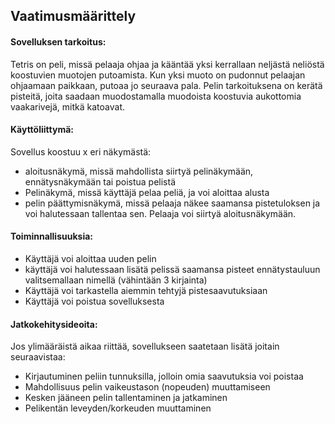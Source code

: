 ## Vaatimusmäärittely

#### Sovelluksen tarkoitus:

Tetris on peli, missä pelaaja ohjaa ja kääntää yksi kerrallaan neljästä
neliöstä koostuvien muotojen putoamista. Kun yksi muoto on pudonnut pelaajan
ohjaamaan paikkaan, putoaa jo seuraava pala. Pelin tarkoituksena on kerätä
pisteitä, joita saadaan muodostamalla muodoista koostuvia aukottomia
vaakarivejä, mitkä katoavat. 


#### Käyttöliittymä:

Sovellus koostuu x eri näkymästä:
- aloitusnäkymä, missä mahdollista siirtyä pelinäkymään, ennätysnäkymään tai
  poistua pelistä
- Pelinäkymä, missä käyttäjä pelaa peliä, ja voi aloittaa alusta
- pelin päättymisnäkymä, missä pelaaja näkee saamansa pistetuloksen ja voi
  halutessaan tallentaa sen. Pelaaja voi siirtyä aloitusnäkymään.


#### Toiminnallisuuksia:

- Käyttäjä voi aloittaa uuden pelin
- käyttäjä voi halutessaan lisätä pelissä saamansa pisteet ennätystauluun
  valitsemallaan nimellä (vähintään 3 kirjainta)
- Käyttäjä voi tarkastella aiemmin tehtyjä pistesaavutuksiaan
- Käyttäjä voi poistua sovelluksesta

#### Jatkokehitysideoita:

Jos ylimääräistä aikaa riittää, sovellukseen saatetaan lisätä joitain
seuraavistaa:
- Kirjautuminen peliin tunnuksilla, jolloin omia saavutuksia voi poistaa
- Mahdollisuus pelin vaikeustason (nopeuden) muuttamiseen
- Kesken jääneen pelin tallentaminen ja jatkaminen
- Pelikentän leveyden/korkeuden muuttaminen
